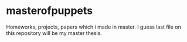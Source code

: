 masterofpuppets
===============

Homeworks, projects, papers which i made in master. I guess last file on this repository will be my master thesis.
